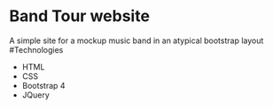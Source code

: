 # Band Tour website 
A simple site for a mockup music band in an atypical bootstrap layout
#Technologies
* HTML
* CSS
* Bootstrap 4
* JQuery